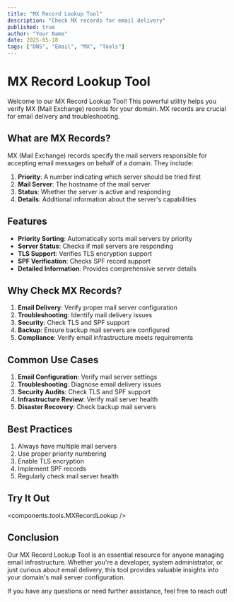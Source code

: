 ```yaml
---
title: "MX Record Lookup Tool"
description: "Check MX records for email delivery"
published: true
author: "Your Name"
date: 2025-05-18
tags: ["DNS", "Email", "MX", "Tools"]
---
```


# MX Record Lookup Tool

Welcome to our MX Record Lookup Tool! This powerful utility helps you verify MX (Mail Exchange) records for your domain. MX records are crucial for email delivery and troubleshooting.

## What are MX Records?

MX (Mail Exchange) records specify the mail servers responsible for accepting email messages on behalf of a domain. They include:

1. **Priority**: A number indicating which server should be tried first
2. **Mail Server**: The hostname of the mail server
3. **Status**: Whether the server is active and responding
4. **Details**: Additional information about the server's capabilities

## Features

- **Priority Sorting**: Automatically sorts mail servers by priority
- **Server Status**: Checks if mail servers are responding
- **TLS Support**: Verifies TLS encryption support
- **SPF Verification**: Checks SPF record support
- **Detailed Information**: Provides comprehensive server details

## Why Check MX Records?

1. **Email Delivery**: Verify proper mail server configuration
2. **Troubleshooting**: Identify mail delivery issues
3. **Security**: Check TLS and SPF support
4. **Backup**: Ensure backup mail servers are configured
5. **Compliance**: Verify email infrastructure meets requirements

## Common Use Cases

1. **Email Configuration**: Verify mail server settings
2. **Troubleshooting**: Diagnose email delivery issues
3. **Security Audits**: Check TLS and SPF support
4. **Infrastructure Review**: Verify mail server health
5. **Disaster Recovery**: Check backup mail servers

## Best Practices

1. Always have multiple mail servers
2. Use proper priority numbering
3. Enable TLS encryption
4. Implement SPF records
5. Regularly check mail server health

## Try It Out

<components.tools.MXRecordLookup />

## Conclusion

Our MX Record Lookup Tool is an essential resource for anyone managing email infrastructure. Whether you're a developer, system administrator, or just curious about email delivery, this tool provides valuable insights into your domain's mail server configuration.

If you have any questions or need further assistance, feel free to reach out!
